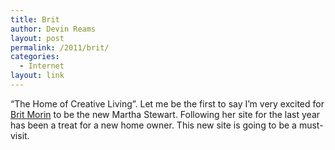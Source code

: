 ```yaml
---
title: Brit
author: Devin Reams
layout: post
permalink: /2011/brit/
categories:
  - Internet
layout: link
---
```

&#8220;The Home of Creative Living&#8221;. Let me be the first to say I&#8217;m very excited for [Brit Morin][1] to be the new Martha Stewart. Following her site for the last year has been a treat for a new home owner. This new site is going to be a must-visit.

 [1]: http://britmorin.com/